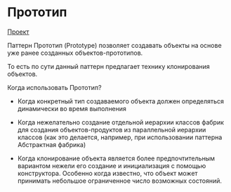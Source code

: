 # Прототип

[Проект](../Prototype/)

Паттерн Прототип (Prototype) позволяет создавать объекты на основе уже ранее созданных объектов-прототипов. 

То есть по сути данный паттерн предлагает технику клонирования объектов.

Когда использовать Прототип?

- Когда конкретный тип создаваемого объекта должен определяться динамически во время выполнения

- Когда нежелательно создание отдельной иерархии классов фабрик для создания объектов-продуктов из параллельной иерархии классов (как это делается, например, при использовании паттерна Абстрактная фабрика)

- Когда клонирование объекта является более предпочтительным вариантом нежели его создание и инициализация с помощью конструктора. Особенно когда известно, что объект может принимать небольшое ограниченное число возможных состояний.
